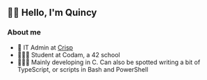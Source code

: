 ## 👋🏽 Hello, I'm Quincy

### About me

- 💼 IT Admin at [Crisp](https://crisp.nl/)
- 🧑🏽‍🎓 Student at Codam, a 42 school
- 🧑🏽‍💻 Mainly developing in C. Can also be spotted writing a bit of TypeScript, or scripts in Bash and PowerShell
